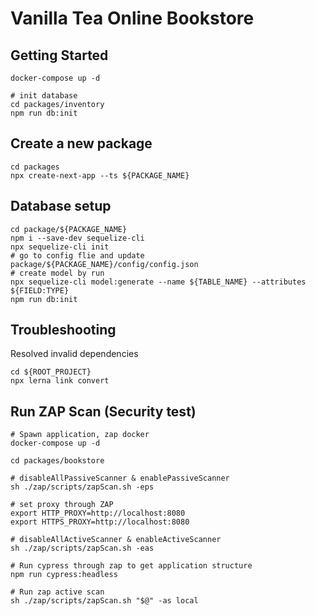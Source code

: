 # Vanilla Tea Online Bookstore

## Getting Started

```shell
docker-compose up -d

# init database
cd packages/inventory
npm run db:init
```

## Create a new package

```shell
cd packages
npx create-next-app --ts ${PACKAGE_NAME}
```
## Database setup

```shell
cd package/${PACKAGE_NAME}
npm i --save-dev sequelize-cli
npx sequelize-cli init
# go to config flie and update package/${PACKAGE_NAME}/config/config.json
# create model by run
npx sequelize-cli model:generate --name ${TABLE_NAME} --attributes ${FIELD:TYPE}
npm run db:init
```

## Troubleshooting

Resolved invalid dependencies

```shell
cd ${ROOT_PROJECT}
npx lerna link convert
```

## Run ZAP Scan (Security test)
```shell
# Spawn application, zap docker 
docker-compose up -d

cd packages/bookstore

# disableAllPassiveScanner & enablePassiveScanner
sh ./zap/scripts/zapScan.sh -eps

# set proxy through ZAP
export HTTP_PROXY=http://localhost:8080
export HTTPS_PROXY=http://localhost:8080

# disableAllActiveScanner & enableActiveScanner
sh ./zap/scripts/zapScan.sh -eas

# Run cypress through zap to get application structure
npm run cypress:headless

# Run zap active scan 
sh ./zap/scripts/zapScan.sh "$@" -as local
```